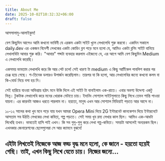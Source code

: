 ```yaml
---
title: About Me
date: 2025-10-02T10:32:32+06:00
draft: false
---
```

আসসালামু-আলাইকুম!

বেশ কিছুদিন আগেও আমি কখনো ভাবিনী যে এরকম একটা সাইট খুলে লেখালেখি শুরু করবো। একদিন সকালে daily.dev এর একজন বিদেশী লেখকের একটা কোডিং ব্লগ পড়ে মনে হলো যে, আমিও একটা ব্লগিং সাইট বানিয়ে লেখালখিটা আবার শুরু করি। "আবার" শব্দটা ব্যবহার করলাম এইজন্যে যে, এর আগে আমি বেশ কিছুদিন Medium এ লেখালেখি করেছি।

একসময় ভাবতাম লেখালখি করে কি আর পেট চলে! সেই ধারণা টা medium এ কিছু আর্টিকেল পাবলিশ করার পর চেঞ্জ হয়ে গেছে। শ-তিনেক ডলারও উপার্জন করেছিলাম। তারপর যা কি হলো, আর লেখালেখির জন্যে কখনো কলম বা কি-বোর্ড নিয়ে বসা হয় নি। 

সেই হারিয়ে যাওয়া অভিপ্রায় হঠাৎ মনে উকি দিলে এই সাইট টা বানাইলাম এক-রাতে। এবার অবশ্য উদ্দেশ্য একটু ভিন্ন। টুকটাক লেখালেখি করে মনের খোরাক মেটাতে চায়। ইদানিং সোশ্যাল সাইটগুলাতে কিছু লিখে তেমন শান্তি পাওয়া যায়না। এর কারনটা আজও ধরতে পারলাম না। হয়তো, মানুষ এখন আর সোশ্যাল মিডিয়াই পড়তে আর আসে না। 

১০-১২ সালের কথা খুব মনে পড়ে যায় যখন আমরা Opera Mini দিয়ে 2G ইন্টারনেট কানকেশন দিয়ে ইন্টারনেটে আসতাম সব উঠতি লেখকের লেখা কবিতা, গল্প পড়তে। সেই সময় খুব রম্য লেখার কাল ছিল। আমিও এক-আধটা লিখেছি তখন। ভাবতেই হাসি পাই এখন। কি সব গুলু-গুলু করে লেখা গল্প-কবিতা। সময়টা আসলেই অন্যরকম ছিল। এখনকার জেনারেশনের ছেলেপুলেরা সে আর ক্যামনে বুঝবে! 

এইটা লিখতেই নিজেকে আজ বড্ড বৃদ্ধ মনে হলো, কে জানে - হয়তো হয়েই গেছি। তাই, এখন কিছু লিখে যেতে চায়। নিজের জন্যে... 
---